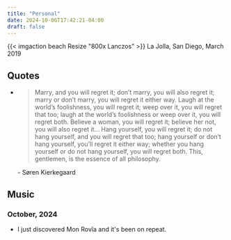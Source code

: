 ```yaml
---
title: "Personal"
date: 2024-10-06T17:42:21-04:00
draft: false
---
```


{{< imgaction beach Resize "800x Lanczos" >}} La Jolla, San Diego, March 2019

## Quotes

- > Marry, and you will regret it; don’t marry, you will also regret it; marry or don’t marry, you will regret it either way. Laugh at the world’s foolishness, you will regret it; weep over it, you will regret that too; laugh at the world’s foolishness or weep over it, you will regret both. Believe a woman, you will regret it; believe her not, you will also regret it… Hang yourself, you will regret it; do not hang yourself, and you will regret that too; hang yourself or don’t hang yourself, you’ll regret it either way; whether you hang yourself or do not hang yourself, you will regret both. This, gentlemen, is the essence of all philosophy. 

    \- Søren Kierkegaard


## Music

### October, 2024
- I just discovered Mon Rovîa and it's been on repeat.